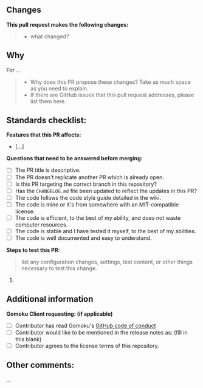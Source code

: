 ## Changes

**This pull request makes the following changes:**

> - what changed?

## Why

For ...
> - Why does this PR propose these changes? Take as much space as you need to explain.
> - If there are GitHub issues that this pull request addresses, please list them here.

## Standards checklist:

**Features that this PR affects:**

- [...]

<!-- If there are no questions, please remove the questions section. -->
**Questions that need to be answered before merging:**

- [ ] The PR title is descriptive.
- [ ] The PR doesn't replicate another PR which is already open.
- [ ] Is this PR targeting the correct branch in this repository?
- [ ] Has the `CHANGELOG.md` file been updated to reflect the updates in this PR?
- [ ] The code follows the code style guide detailed in the wiki.
- [ ] The code is mine or it's from somewhere with an MIT-compatible license.
- [ ] The code is efficient, to the best of my ability, and does not waste computer resources.
- [ ] The code is stable and I have tested it myself, to the best of my abilities.
- [ ] The code is well documented and easy to understand.

**Steps to test this PR:**
> list any configuration changes, settings, test content, or other things necessary to test this change.

1.

## Additional information

**Gomoku Client requesting: (if applicable)**

- [ ] Contributor has read Gomoku's [GitHub code of conduct](https://EpitechPromo2026/B-DEV-500-REN-5-1-area-mathis.le-bonniec/blob/main/.github/CODE_OF_CONDUCT.md)
- [ ] Contributor would like to be mentioned in the release notes as: (fill in this blank)
- [ ] Contributor agrees to the license terms of this repository.

## Other comments:

...
